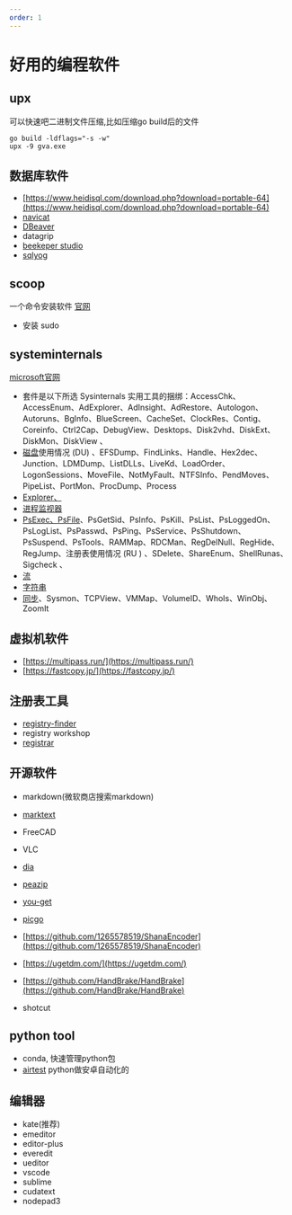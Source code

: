 ```yaml
---
order: 1
---
```

# 好用的编程软件

## upx

可以快速吧二进制文件压缩,比如压缩go build后的文件

```shell
go build -ldflags="-s -w"
upx -9 gva.exe
```

## 数据库软件

- [https://www.heidisql.com/download.php?download=portable-64](https://www.heidisql.com/download.php?download=portable-64)
- [navicat](https://navicat.com.cn/)
- [DBeaver](https://dbeaver.io/)
- datagrip
- [beekeper studio](https://www.beekeeperstudio.io/)
- [sqlyog](https://webyog.com/product/sqlyog/)

## scoop

一个命令安装软件
[官网](https://scoop.sh/)

- 安装 sudo

## systeminternals

[microsoft官网](https://docs.microsoft.com/zh-cn/sysinternals/downloads/)

- 套件是以下所选 Sysinternals 实用工具的捆绑：AccessChk、AccessEnum、AdExplorer、AdInsight、AdRestore、Autologon、Autoruns、BgInfo、BlueScreen、CacheSet、ClockRes、Contig、Coreinfo、Ctrl2Cap、DebugView、Desktops、Disk2vhd、DiskExt、DiskMon、DiskView 、
- [磁盘](https://docs.microsoft.com/zh-cn/sysinternals/downloads/du)使用情况 (DU) 、EFSDump、FindLinks、Handle、Hex2dec、Junction、LDMDump、ListDLLs、LiveKd、LoadOrder、LogonSessions、MoveFile、NotMyFault、NTFSInfo、PendMoves、PipeList、PortMon、ProcDump、Process
- [Explorer、](https://docs.microsoft.com/zh-cn/sysinternals/downloads/process-explorer)
- [进程监视器](https://docs.microsoft.com/zh-cn/sysinternals/downloads/procmon)
- [PsExec、PsFile](https://docs.microsoft.com/zh-cn/sysinternals/downloads/psexec)、PsGetSid、PsInfo、PsKill、PsList、PsLoggedOn、PsLogList、PsPasswd、PsPing、PsService、PsShutdown、PsSuspend、PsTools、RAMMap、RDCMan、RegDelNull、RegHide、RegJump、注册表使用情况 (RU ) 、SDelete、ShareEnum、ShellRunas、Sigcheck 、
- [流](https://docs.microsoft.com/zh-cn/sysinternals/downloads/streams)
- [字符串](https://docs.microsoft.com/zh-cn/sysinternals/downloads/strings)
- [同步](https://docs.microsoft.com/zh-cn/sysinternals/downloads/sync)、Sysmon、TCPView、VMMap、VolumeID、WhoIs、WinObj、ZoomIt
​

## 虚拟机软件

- [https://multipass.run/](https://multipass.run/)
- [https://fastcopy.jp/](https://fastcopy.jp/)

## 注册表工具

- [registry-finder](https://registry-finder.com/)
- registry workshop
- [registrar](https://www.resplendence.com/registrar)

## 开源软件

- markdown(微软商店搜索markdown)
- [marktext](https://github.com/marktext/marktext)
- FreeCAD
- VLC
- [dia](http://dia-installer.de/download/)
- [peazip](https://peazip.github.io/)
- [you-get](https://github.com/soimort/you-get)
- [picgo](https://github.com/Molunerfinn/PicGo)
- [https://github.com/1265578519/ShanaEncoder](https://github.com/1265578519/ShanaEncoder)
- [https://ugetdm.com/](https://ugetdm.com/)

- [https://github.com/HandBrake/HandBrake](https://github.com/HandBrake/HandBrake)
- shotcut

## python tool

- conda, 快速管理python包
- [airtest](http://airtest.netease.com/index.html) python做安卓自动化的

## 编辑器

- kate(推荐)
- emeditor
- editor-plus
- everedit
- ueditor
- vscode
- sublime
- cudatext
- nodepad3
